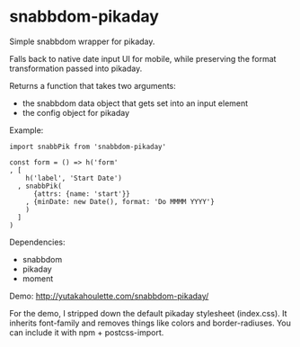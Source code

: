 # snabbdom-pikaday

Simple snabbdom wrapper for pikaday.

Falls back to native date input UI for mobile, while preserving the format transformation passed into pikaday.

Returns a function that takes two arguments:
- the snabbdom data object that gets set into an input element
- the config object for pikaday

Example:

```es6
import snabbPik from 'snabbdom-pikaday'

const form = () => h('form'
, [
    h('label', 'Start Date')
  , snabbPik(
      {attrs: {name: 'start'}}
    , {minDate: new Date(), format: 'Do MMMM YYYY'}
    )
  ]
)
```

Dependencies:
- snabbdom
- pikaday
- moment

Demo: http://yutakahoulette.com/snabbdom-pikaday/

For the demo, I stripped down the default pikaday stylesheet (index.css). It inherits font-family and removes things like colors and border-radiuses. You can include it with npm + postcss-import.
